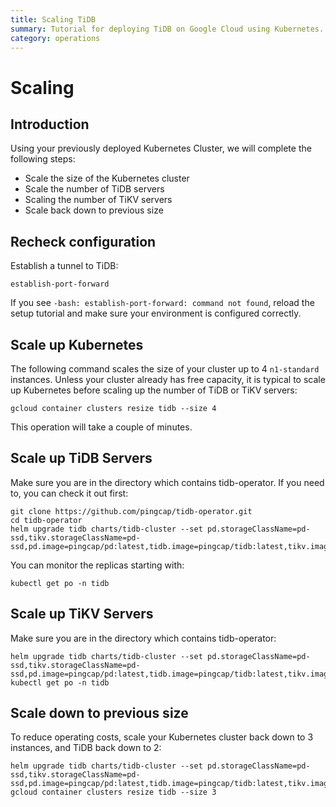 ```yaml
---
title: Scaling TiDB
summary: Tutorial for deploying TiDB on Google Cloud using Kubernetes.
category: operations
---
```


# Scaling	

## Introduction

Using your previously deployed Kubernetes Cluster, we will complete the following steps:

- Scale the size of the Kubernetes cluster
- Scale the number of TiDB servers
- Scaling the number of TiKV servers
- Scale back down to previous size

## Recheck configuration

Establish a tunnel to TiDB:

	establish-port-forward
	
If you see `-bash: establish-port-forward: command not found`, reload the setup tutorial and make sure your environment is configured correctly.

## Scale up Kubernetes

The following command scales the size of your cluster up to 4 `n1-standard` instances. Unless your cluster already has free capacity, it is typical to scale up Kubernetes before scaling up the number of TiDB or TiKV servers:

	gcloud container clusters resize tidb --size 4
	
This operation will take a couple of minutes.

## Scale up TiDB Servers

Make sure you are in the directory which contains tidb-operator. If you need to, you can check it out first:

```
git clone https://github.com/pingcap/tidb-operator.git
cd tidb-operator
helm upgrade tidb charts/tidb-cluster --set pd.storageClassName=pd-ssd,tikv.storageClassName=pd-ssd,pd.image=pingcap/pd:latest,tidb.image=pingcap/tidb:latest,tikv.image=pingcap/tikv:latest,tidb.replicas=4
```

You can monitor the replicas starting with:

```
kubectl get po -n tidb
```

## Scale up TiKV Servers

Make sure you are in the directory which contains tidb-operator:

```
helm upgrade tidb charts/tidb-cluster --set pd.storageClassName=pd-ssd,tikv.storageClassName=pd-ssd,pd.image=pingcap/pd:latest,tidb.image=pingcap/tidb:latest,tikv.image=pingcap/tikv:latest,tidb.replicas=4,tikv.replicas=5
kubectl get po -n tidb
```

## Scale down to previous size

To reduce operating costs, scale your Kubernetes cluster back down to 3 instances, and TiDB back down to 2:

```
helm upgrade tidb charts/tidb-cluster --set pd.storageClassName=pd-ssd,tikv.storageClassName=pd-ssd,pd.image=pingcap/pd:latest,tidb.image=pingcap/tidb:latest,tikv.image=pingcap/tikv:latest,tidb.replicas=2,tikv.replicas=3
gcloud container clusters resize tidb --size 3
```
